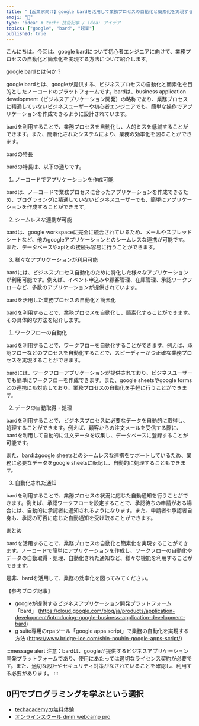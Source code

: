 ```yaml
---
title: "【起業家向け】google bardを活用して業務プロセスの自動化と簡素化を実現する"
emoji: "🤖"
type: "idea" # tech: 技術記事 / idea: アイデア
topics: ["google", "bard", "起業"]
published: true
---
```


こんにちは。今回は、google bardについて初心者エンジニアに向けて、業務プロセスの自動化と簡素化を実現する方法について紹介します。

google bardとは何か？

google bardとは、googleが提供する、ビジネスプロセスの自動化と簡素化を目的としたノーコードのプラットフォームです。bardは、business application development（ビジネスアプリケーション開発）の略称であり、業務プロセスに精通していないビジネスユーザーや初心者エンジニアでも、簡単な操作でアプリケーションを作成できるように設計されています。

bardを利用することで、業務プロセスを自動化し、人的ミスを低減することができます。また、簡素化されたシステムにより、業務の効率化を図ることができます。

bardの特長

bardの特長は、以下の通りです。

1. ノーコードでアプリケーションを作成可能

bardは、ノーコードで業務プロセスに合ったアプリケーションを作成できるため、プログラミングに精通していないビジネスユーザーでも、簡単にアプリケーションを作成することができます。

2. シームレスな連携が可能

bardは、google workspaceに完全に統合されているため、メールやスプレッドシートなど、他のgoogleアプリケーションとのシームレスな連携が可能です。また、データベースやapiとの接続も容易に行うことができます。

3. 様々なアプリケーションが利用可能

bardには、ビジネスプロセス自動化のために特化した様々なアプリケーションが利用可能です。例えば、イベント申込みや顧客管理、在庫管理、承認ワークフローなど、多数のアプリケーションが提供されています。

bardを活用した業務プロセスの自動化と簡素化

bardを利用することで、業務プロセスを自動化し、簡素化することができます。その具体的な方法を紹介します。

1. ワークフローの自動化

bardを利用することで、ワークフローを自動化することができます。例えば、承認フローなどのプロセスを自動化することで、スピーディーかつ正確な業務プロセスを実現することができます。

bardには、ワークフローアプリケーションが提供されており、ビジネスユーザーでも簡単にワークフローを作成できます。また、google sheetsやgoogle formsとの連携にも対応しており、業務プロセスの自動化を手軽に行うことができます。

2. データの自動取得・処理

bardを利用することで、ビジネスプロセスに必要なデータを自動的に取得し、処理することができます。例えば、顧客からの注文メールを受信する際に、bardを利用して自動的に注文データを収集し、データベースに登録することが可能です。

また、bardはgoogle sheetsとのシームレスな連携をサポートしているため、業務に必要なデータをgoogle sheetsに転記し、自動的に処理することもできます。

3. 自動化された通知

bardを利用することで、業務プロセスの状況に応じた自動通知を行うことができます。例えば、承認ワークフローを設定することで、承認待ちの申請がある場合には、自動的に承認者に通知されるようになります。また、申請者や承認者自身も、承認の可否に応じた自動通知を受け取ることができます。

まとめ

bardを活用することで、業務プロセスの自動化と簡素化を実現することができます。ノーコードで簡単にアプリケーションを作成し、ワークフローの自動化やデータの自動取得・処理、自動化された通知など、様々な機能を利用することができます。

是非、bardを活用して、業務の効率化を図ってみてください。

【参考ブログ記事】
- googleが提供するビジネスアプリケーション開発プラットフォーム「bard」 (https://cloud.google.com/blog/ja/products/application-development/introducing-google-business-application-development-bard)
- g suite専用のrpaツール「google apps script」で業務の自動化を実現する方法 (https://www.bridge-ice.com/shin-nouhin-google-apps-script/) 

:::message alert
注意：bardは、googleが提供するビジネスアプリケーション開発プラットフォームであり、使用にあたっては適切なライセンス契約が必要です。また、適切な設計やセキュリティ対策がなされていることを確認し、利用する必要があります。
:::

## 0円でプログラミングを学ぶという選択
- [techacademyの無料体験](//af.moshimo.com/af/c/click?a_id=2612475&amp;p_id=1555&amp;pc_id=2816&amp;pl_id=22706&amp;url=https%3a%2f%2ftechacademy.jp%2fhtmlcss-trial%3futm_source%3dmoshimo%26utm_medium%3daffiliate%26utm_campaign%3dtextad)
- [オンラインスクール dmm webcamp pro](//af.moshimo.com/af/c/click?a_id=2612482&amp;p_id=1363&amp;pc_id=2297&amp;pl_id=39999&amp;guid=on)

